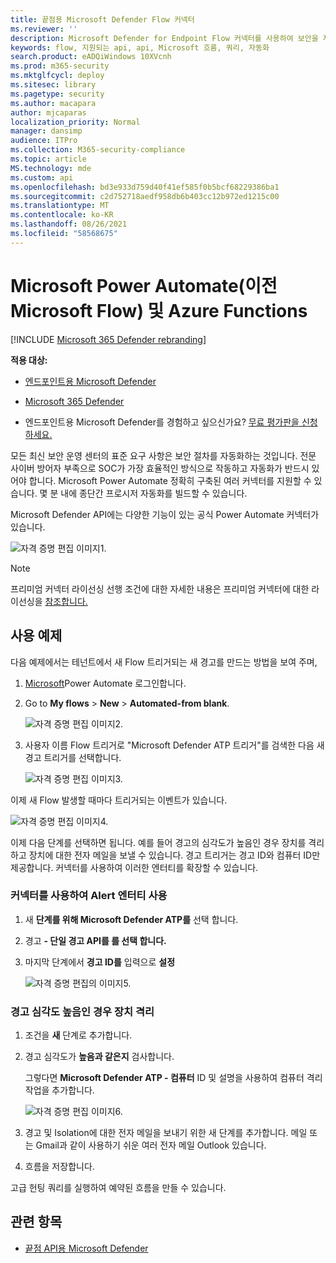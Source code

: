 ```yaml
---
title: 끝점용 Microsoft Defender Flow 커넥터
ms.reviewer: ''
description: Microsoft Defender for Endpoint Flow 커넥터를 사용하여 보안을 자동화하고 테넌트에서 새 경고가 발생할 때 트리거되는 흐름을 만들 수 있습니다.
keywords: flow, 지원되는 api, api, Microsoft 흐름, 쿼리, 자동화
search.product: eADQiWindows 10XVcnh
ms.prod: m365-security
ms.mktglfcycl: deploy
ms.sitesec: library
ms.pagetype: security
ms.author: macapara
author: mjcaparas
localization_priority: Normal
manager: dansimp
audience: ITPro
ms.collection: M365-security-compliance
ms.topic: article
MS.technology: mde
ms.custom: api
ms.openlocfilehash: bd3e933d759d40f41ef585f0b5bcf68229386ba1
ms.sourcegitcommit: c2d752718aedf958db6b403cc12b972ed1215c00
ms.translationtype: MT
ms.contentlocale: ko-KR
ms.lasthandoff: 08/26/2021
ms.locfileid: "58568675"
---
```

# <a name="microsoft-power-automate-formerly-microsoft-flow-and-azure-functions"></a>Microsoft Power Automate(이전 Microsoft Flow) 및 Azure Functions

[!INCLUDE [Microsoft 365 Defender rebranding](../../includes/microsoft-defender.md)]

**적용 대상:**
- [엔드포인트용 Microsoft Defender](https://go.microsoft.com/fwlink/p/?linkid=2154037)
- [Microsoft 365 Defender](https://go.microsoft.com/fwlink/?linkid=2118804)


- 엔드포인트용 Microsoft Defender를 경험하고 싶으신가요? [무료 평가판을 신청하세요.](https://signup.microsoft.com/create-account/signup?products=7f379fee-c4f9-4278-b0a1-e4c8c2fcdf7e&ru=https://aka.ms/MDEp2OpenTrial?ocid=docs-wdatp-exposedapis-abovefoldlink)

모든 최신 보안 운영 센터의 표준 요구 사항은 보안 절차를 자동화하는 것입니다. 전문 사이버 방어자 부족으로 SOC가 가장 효율적인 방식으로 작동하고 자동화가 반드시 있어야 합니다. Microsoft Power Automate 정확히 구축된 여러 커넥터를 지원할 수 있습니다. 몇 분 내에 종단간 프로시저 자동화를 빌드할 수 있습니다.

Microsoft Defender API에는 다양한 기능이 있는 공식 Power Automate 커넥터가 있습니다.

![자격 증명 편집 이미지1.](images/api-flow-0.png)

> [!NOTE]
> 프리미엄 커넥터 라이선싱 선행 조건에 대한 자세한 내용은 프리미엄 커넥터에 대한 라이선싱을 [참조합니다.](/power-automate/triggers-introduction#licensing-for-premium-connectors)


## <a name="usage-example"></a>사용 예제

다음 예제에서는 테넌트에서 새 Flow 트리거되는 새 경고를 만드는 방법을 보여 주며,

1. [Microsoft](https://flow.microsoft.com)Power Automate 로그인합니다.

2. Go to **My flows** \> **New** \> **Automated-from blank**.

    ![자격 증명 편집 이미지2.](images/api-flow-1.png)

3. 사용자 이름 Flow 트리거로 "Microsoft Defender ATP 트리거"를 검색한 다음 새 경고 트리거를 선택합니다.

    ![자격 증명 편집 이미지3.](images/api-flow-2.png)

이제 새 Flow 발생할 때마다 트리거되는 이벤트가 있습니다.

![자격 증명 편집 이미지4.](images/api-flow-3.png)

이제 다음 단계를 선택하면 됩니다.
예를 들어 경고의 심각도가 높음인 경우 장치를 격리하고 장치에 대한 전자 메일을 보낼 수 있습니다.
경고 트리거는 경고 ID와 컴퓨터 ID만 제공합니다. 커넥터를 사용하여 이러한 엔터티를 확장할 수 있습니다.

### <a name="get-the-alert-entity-using-the-connector"></a>커넥터를 사용하여 Alert 엔터티 사용

1. 새 **단계를 위해 Microsoft Defender ATP를** 선택 합니다.

2. 경고 **- 단일 경고 API를 를 선택 합니다.**

3. 마지막 단계에서 **경고 ID를** 입력으로 **설정**

    ![자격 증명 편집의 이미지5.](images/api-flow-4.png)

### <a name="isolate-the-device-if-the-alerts-severity-is-high"></a>경고 심각도 높음인 경우 장치 격리

1. 조건을 **새** 단계로 추가합니다.

2. 경고 심각도가 **높음과 같은지** 검사합니다.

   그렇다면 **Microsoft Defender ATP - 컴퓨터** ID 및 설명을 사용하여 컴퓨터 격리 작업을 추가합니다.

    ![자격 증명 편집 이미지6.](images/api-flow-5.png)

3. 경고 및 Isolation에 대한 전자 메일을 보내기 위한 새 단계를 추가합니다. 메일 또는 Gmail과 같이 사용하기 쉬운 여러 전자 메일 Outlook 있습니다.

4. 흐름을 저장합니다.

고급 헌팅  쿼리를 실행하여 예약된 흐름을 만들 수 있습니다.

## <a name="related-topic"></a>관련 항목
- [끝점 API용 Microsoft Defender](apis-intro.md)
